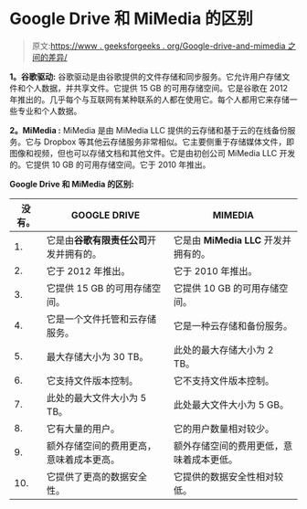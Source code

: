 # Google Drive 和 MiMedia 的区别

> 原文:[https://www . geeksforgeeks . org/Google-drive-and-mimedia 之间的差异/](https://www.geeksforgeeks.org/difference-between-google-drive-and-mimedia/)

**1。谷歌驱动:**
谷歌驱动是由谷歌提供的文件存储和同步服务。它允许用户存储文件和个人数据，并共享文件。它提供 15 GB 的可用存储空间。它是谷歌在 2012 年推出的。几乎每个与互联网有某种联系的人都在使用它。每个人都用它来存储一些专业和个人数据。

**2。MiMedia :**
MiMedia 是由 MiMedia LLC 提供的云存储和基于云的在线备份服务。它与 Dropbox 等其他云存储服务非常相似。它主要侧重于存储媒体文件，即图像和视频，但也可以存储文档和其他文件。它是由初创公司 MiMedia LLC 开发的。它提供 10 GB 的可用存储空间。它于 2010 年推出。

**Google Drive 和 MiMedia 的区别:**

<center>

| 没有。 | GOOGLE DRIVE | MIMEDIA |
| --- | --- | --- |
| 1. | 它是由**谷歌有限责任公司**开发并拥有的。 | 它是由 **MiMedia LLC** 开发并拥有的。 |
| 2. | 它于 2012 年推出。 | 它于 2010 年推出。 |
| 3. | 它提供 15 GB 的可用存储空间。 | 它提供 10 GB 的可用存储空间。 |
| 4. | 它是一个文件托管和云存储服务。 | 它是一种云存储和备份服务。 |
| 5. | 最大存储大小为 30 TB。 | 此处的最大存储大小为 2 TB。 |
| 6. | 它支持文件版本控制。 | 它不支持文件版本控制。 |
| 7. | 此处的最大文件大小为 5 TB。 | 此处最大文件大小为 5 GB。 |
| 8. | 它有大量的用户。 | 它的用户数量相对较少。 |
| 9. | 额外存储空间的费用更高，意味着成本更高。 | 额外存储空间的费用更低，意味着成本更低。 |
| 10. | 它提供了更高的数据安全性。 | 它提供的数据安全性相对较低。 |

</center>